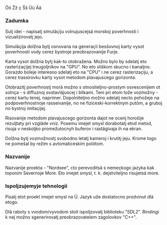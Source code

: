 Öö
Žž
ç
Šš
Üü
Ää

### Zadumka

Sutj idei - napisatj simuläçiju volnujuscejsä morskoj poverhnosti i vizualizirovatj jejo.

Simuläçija dolžna bytj osnovana na generaçii besšovnoj karty vysot poverhnosti vody cerez bystroje preobrazovanije Furje.

Karta vysot dolžna bytj kak-to otobražena.
Možno bylo by sdelatj eto rasterizaçijej treugoljnikov na "GPU".
No eto sliškom skucno i banaljno.
Gorazdo boleje interesno sdelatj eto na "CPU" i ne cerez rasterizaçiju, a cerez trassirovku karty vysot metodom plavajuscego gorizonta.

Otobrazitj poverhnostj morä možno s otnositeljno-prostym osvescenijem ot solnça - s diffuznoj sostavläjuscej i blikami.
Teni pri etom tože vozmožny - cerez kartu tenej, naprimer.
Dopolniteljno možno sdelatj necto pohožeje na podpoverhnostnoje rasseivanije, no ne fiziceski-korrektnym putöm, a gruboj no bystroj imitaçijej.

Risovanije metodom plavajuscego gorizonta dajot ne ocenj horošije rezuljtaty pri vzgläde vniz.
Posemu imejet smysl dorabotatj etod metod, risuja v neskoljko promežutocnyh buferov i rastägivaja ih na ekran.

Dolžna bytj vozmožnostj svobodno letatj kameroj i krutitj jeju.
Krome togo ne pomešal by režim s avtomaticeskim polötom.


### Nazvanije

Nazvanije proekta - "Nordsee", cto perevoditsä s nemeçkogo jazyka kak toponim Severnoje More.
Eto imejet smysl, t. k. dejstviteljno risujetsä more.


### Ispoljzujemyje tehnologii

Pisatj etot proekt imejet smysl na Ü.
Jazyk uže dostatocno prodvinut dlä etogo.

Dlä raboty s vvodom/vyvodom stoit ispoljzovatj biblioteku "SDL2".
Bindingi k nej možno sgenerirovatj preobrazovatelem zagolovkov "C++".
